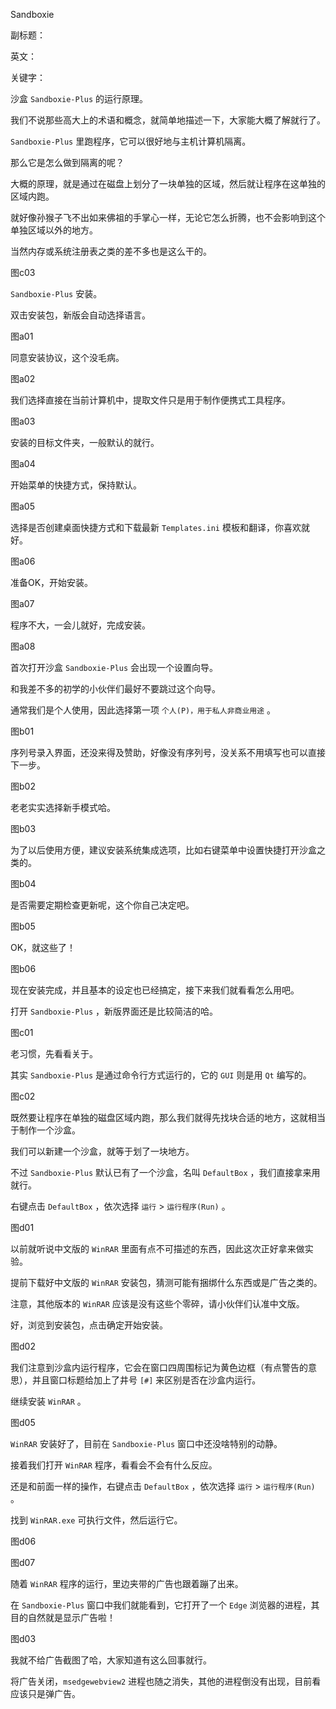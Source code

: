 Sandboxie

副标题：

英文：

关键字：





沙盒 `Sandboxie-Plus` 的运行原理。

我们不说那些高大上的术语和概念，就简单地描述一下，大家能大概了解就行了。

`Sandboxie-Plus` 里跑程序，它可以很好地与主机计算机隔离。

那么它是怎么做到隔离的呢？

大概的原理，就是通过在磁盘上划分了一块单独的区域，然后就让程序在这单独的区域内跑。

就好像孙猴子飞不出如来佛祖的手掌心一样，无论它怎么折腾，也不会影响到这个单独区域以外的地方。

当然内存或系统注册表之类的差不多也是这么干的。

图c03



`Sandboxie-Plus` 安装。



双击安装包，新版会自动选择语言。

图a01



同意安装协议，这个没毛病。

图a02



我们选择直接在当前计算机中，提取文件只是用于制作便携式工具程序。

图a03



安装的目标文件夹，一般默认的就行。

图a04



开始菜单的快捷方式，保持默认。

图a05



选择是否创建桌面快捷方式和下载最新 `Templates.ini` 模板和翻译，你喜欢就好。

图a06



准备OK，开始安装。

图a07



程序不大，一会儿就好，完成安装。

图a08



首次打开沙盒 `Sandboxie-Plus` 会出现一个设置向导。

和我差不多的初学的小伙伴们最好不要跳过这个向导。

通常我们是个人使用，因此选择第一项 `个人(P)，用于私人非商业用途` 。

图b01



序列号录入界面，还没来得及赞助，好像没有序列号，没关系不用填写也可以直接下一步。

图b02



老老实实选择新手模式哈。

图b03



为了以后使用方便，建议安装系统集成选项，比如右键菜单中设置快捷打开沙盒之类的。

图b04



是否需要定期检查更新呢，这个你自己决定吧。

图b05



OK，就这些了！

图b06



现在安装完成，并且基本的设定也已经搞定，接下来我们就看看怎么用吧。

打开 `Sandboxie-Plus` ，新版界面还是比较简洁的哈。

图c01



老习惯，先看看关于。

其实 `Sandboxie-Plus` 是通过命令行方式运行的，它的 `GUI` 则是用 `Qt` 编写的。

图c02



既然要让程序在单独的磁盘区域内跑，那么我们就得先找块合适的地方，这就相当于制作一个沙盒。

我们可以新建一个沙盒，就等于划了一块地方。

不过 `Sandboxie-Plus` 默认已有了一个沙盒，名叫 `DefaultBox` ，我们直接拿来用就行。

右键点击 `DefaultBox` ，依次选择 `运行` > `运行程序(Run)` 。

图d01



以前就听说中文版的 `WinRAR` 里面有点不可描述的东西，因此这次正好拿来做实验。

提前下载好中文版的 `WinRAR` 安装包，猜测可能有捆绑什么东西或是广告之类的。

注意，其他版本的 `WinRAR` 应该是没有这些个零碎，请小伙伴们认准中文版。

好，浏览到安装包，点击确定开始安装。

图d02



我们注意到沙盒内运行程序，它会在窗口四周围标记为黄色边框（有点警告的意思），并且窗口标题给加上了井号 `[#]` 来区别是否在沙盒内运行。

继续安装 `WinRAR` 。

图d05



`WinRAR` 安装好了，目前在 `Sandboxie-Plus` 窗口中还没啥特别的动静。

接着我们打开 `WinRAR` 程序，看看会不会有什么反应。

还是和前面一样的操作，右键点击 `DefaultBox` ，依次选择 `运行` > `运行程序(Run)` 。

找到 `WinRAR.exe` 可执行文件，然后运行它。

图d06

图d07



随着 `WinRAR` 程序的运行，里边夹带的广告也跟着蹦了出来。

在 `Sandboxie-Plus` 窗口中我们就能看到，它打开了一个 `Edge` 浏览器的进程，其目的自然就是显示广告啦！

图d03



我就不给广告截图了哈，大家知道有这么回事就行。

将广告关闭，`msedgewebview2` 进程也随之消失，其他的进程倒没有出现，目前看应该只是弹广告。



























